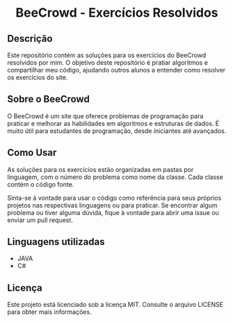 <h1 align="center">BeeCrowd - Exercícios Resolvidos</h1>

## Descrição

Este repositório contém as soluções para os exercícios do BeeCrowd resolvidos por mim. O objetivo deste repositório é pratiar algoritmos e compartilhar meu código, ajudando outros alunos a entender como resolver os exercícios do site.

## Sobre o BeeCrowd

O BeeCrowd é um site que oferece problemas de programação para praticar e melhorar as habilidades em algoritmos e estruturas de dados. É muito útil para estudantes de programação, desde iniciantes até avançados.

## Como Usar

As soluções para os exercícios estão organizadas em pastas por linguagem, com o número do problema como nome da classe. Cada classe contém o código fonte.

Sinta-se à vontade para usar o código como referência para seus próprios projetos nas respectivas linguagens ou para praticar. Se encontrar algum problema ou tiver alguma dúvida, fique à vontade para abrir uma issue ou enviar um pull request.

## Linguagens utilizadas

* JAVA
* C#

## Licença

Este projeto está licenciado sob a licença MIT. Consulte o arquivo LICENSE para obter mais informações.
